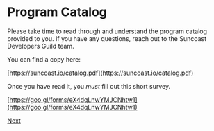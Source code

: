 # Program Catalog

Please take time to read through and understand the program catalog provided to you. If you have any questions, reach out to the Suncoast Developers Guild team.

You can find a copy here:

[https://suncoast.io/catalog.pdf](https://suncoast.io/catalog.pdf)

Once you have read it, you _must_ fill out this short survey.

[https://goo.gl/forms/eX4dqLnwYMJCNhtw1](https://goo.gl/forms/eX4dqLnwYMJCNhtw1)

[Next](./04-journey)
